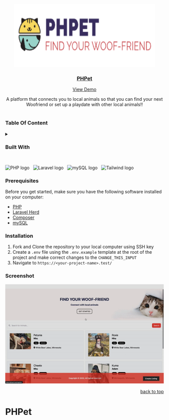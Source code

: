 <div align="center">
   <img alt="logo" width="450" height="200" src="public/images/phpet-logo.png"/>
   <br/>
      <a href="https://github.com/quynhngandao/PHPet">
    <h3 align="center">  PHPet </h3>
  </a>
 <a href="#screenshot">View Demo</a>
  <p align="center">
          A platform that connects you to local animals so that you can find your next Woofriend or set up a playdate with other local animals!!
    <br />
    <br />
  </p>
</div>


### **Table Of Content**
<details>
  <summary></summary>
  <ul>
        <li><a href="#built-with">Built With</a></li>
        <li><a href="#prerequisites">Prerequisites</a></li>
        <li><a href="#installation">Installation</a></li>
         <li><a href="#screenshot">Screenshot</a></li>
  </ul>
</details>

### **Built With**
<br/>
<p>
  <img
    src="https://img.shields.io/badge/PHP-282C34?style=for-the-badge&logo=php&logoColor=777BB4"
    alt="PHP logo"
    title="PHP"
    height="25"
  />
   &nbsp;
     <img
    src="https://img.shields.io/badge/Laravel-282C34?style=for-the-badge&logo=laravel&logoColor=FF2D20"
    alt="Laravel logo"
    title="Laravel"
    height="25"
  />
   &nbsp;
    <img
    src="https://img.shields.io/badge/MySQL-282C34?style=for-the-badge&logo=mysql&logoColor=white"
    alt="mySQL logo"
    title="mySQL"
    height="25"
  />
  &nbsp;
   <img
    src="https://img.shields.io/badge/Tailwind_CSS-282C34?style=for-the-badge&logo=tailwind-css&logoColor=38B2AC"
    alt="Tailwind logo"
    title="Tailwind"
    height="25"
  />
  &nbsp;
</p>

### **Prerequisites**
Before you get started, make sure you have the following software installed on your computer:
* [PHP](https://www.php.net/)
* [Laravel Herd](https://herd.laravel.com/) 
* [Composer](https://getcomposer.org/)
* [mySQL](https://www.mysql.com/)

### **Installation**
1. Fork and Clone the repository to your local computer using SSH key
1. Create a `.env` file using the `.env.example` template at the root of the project and make correct changes to the `CHANGE_THIS_INPUT`
1. Navigate to `https://<your-project-name>.test/`

### **Screenshot**
![Screenshot](public/images/phpet.gif)
<br/>

<p align="right"><a href="#top">back to top</a></p>

<!-- MARKDOWN LINKS & IMAGES -->
<!-- https://www.markdownguide.org/basic-syntax/#reference-style-links -->

# PHPet

